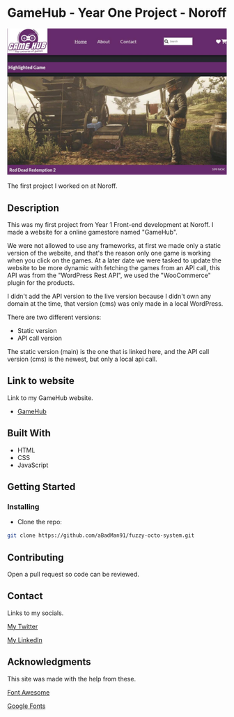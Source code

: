 # GameHub - Year One Project - Noroff

![image](https://raw.githubusercontent.com/aBadMan91/fuzzy-octo-system/main/images/GameHubHomeScreenshotReadme.jpg)

The first project I worked on at Noroff.

## Description

This was my first project from Year 1 Front-end development at Noroff.
I made a website for a online gamestore named "GameHub".

We were not allowed to use any frameworks, at first we made only a static version of the website, and that's the reason only one game is working when you click on the games.
At a later date we were tasked to update the website to be more dynamic with fetching the games from an API call, this API was from the "WordPress Rest API", we used the "WooCommerce" plugin for the products.

I didn't add the API version to the live version because I didn't own any domain at the time, that version (cms) was only made in a local WordPress.

There are two different versions:

- Static version
- API call version

The static version (main) is the one that is linked here, and the API call version (cms) is the newest, but only a local api call.

## Link to website

Link to my GameHub website.

- [GameHub](https://tubular-choux-daa105.netlify.app/)

## Built With

- HTML
- CSS
- JavaScript

## Getting Started

### Installing

- Clone the repo:

```bash
git clone https://github.com/aBadMan91/fuzzy-octo-system.git
```

## Contributing

Open a pull request so code can be reviewed.

## Contact

Links to my socials.

[My Twitter](https://twitter.com/aBadMan91)

[My LinkedIn](https://www.linkedin.com/in/aleksander-engen-5608b5115/)

## Acknowledgments

This site was made with the help from these.

[Font Awesome](https://fontawesome.com)

[Google Fonts](https://fonts.google.com/)

